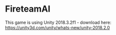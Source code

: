 # FireteamAI

This game is using Unity 2018.3.2f1 - download here: https://unity3d.com/unity/whats-new/unity-2018.2.0
